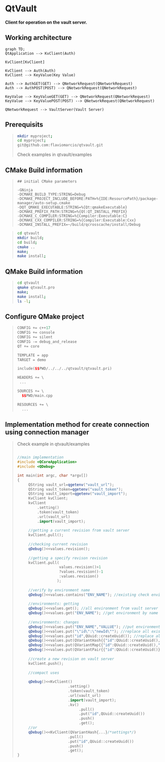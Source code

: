 # QtVault

**Client for operation on the vault server.**


## Working architecture

```mermaid
graph TD;
QtApplication --> KvClient(Auth)

KvClient[KvClient] 

KvClient --> Auth(Auth)
KvClient --> KeyValue(Key Value)

Auth --> AuthGET(GET) --> QNetworkRequest(QNetworkRequest)
Auth --> AuthPOST(POST) --> QNetworkRequest(QNetworkRequest)

KeyValue --> KeyValueGET(GET) --> QNetworkRequest(QNetworkRequest)
KeyValue --> KeyValuePOST(POST) --> QNetworkRequest(QNetworkRequest)

QNetworkRequest --> VaultServer(Vault Server)
```

## Prerequisits
>```bash
> mkdir myproject;
> cd myproject;
> git@github.com:flaviomarcio/qtvault.git
>```
>Check examples in qtvault/examples


## CMake Build information

>```
>## initial CMake parameters 
>
>-GNinja
>-DCMAKE_BUILD_TYPE:STRING=Debug
>-DCMAKE_PROJECT_INCLUDE_BEFORE:PATH=%{IDE:ResourcePath}/package-manager/auto-setup.cmake
>-DQT_QMAKE_EXECUTABLE:STRING=%{Qt:qmakeExecutable}
>-DCMAKE_PREFIX_PATH:STRING=%{Qt:QT_INSTALL_PREFIX}
>-DCMAKE_C_COMPILER:STRING=%{Compiler:Executable:C}
>-DCMAKE_CXX_COMPILER:STRING=%{Compiler:Executable:Cxx}
>-DCMAKE_INSTALL_PREFIX=~/build/qcrosscache/install/Debug
>```

>```bash
> cd qtvault
> mkdir build;
> cd build;
> cmake ..
> make;
> make install;
>```

## QMake Build information

>```bash
> cd qtvault
> qmake qtvault.pro
> make;
> make install;
> ls -l;
>```

## Configure QMake project

>```c++
>CONFIG += c++17
>CONFIG += console
>CONFIG += silent
>CONFIG -= debug_and_release
>QT += core
>
>TEMPLATE = app
>TARGET = demo
>
>include($$PWD/../../../qtvault/qtvault.pri)
>
>HEADERS += \
>  ...
>
>SOURCES += \
>   $$PWD/main.cpp
>
>RESOURCES += \
>   ...
>```

## Implementation method for create connection using connection manager

>Check example in qtvault/examples
>```c++
> 
>//main implementation
>#include <QCoreApplication>
>#include <QDebug>
>
>int main(int argc, char *argv[])
>{
>      QString vault_url=qgetenv("vault_url");
>      QString vault_token=qgetenv("vault_token");
>      QString vault_import=qgetenv("vault_import");
>      KvClient kvClient;
>      kvClient
>          .setting()
>          .token(vault_token)
>          .url(vault_url)
>          .import(vault_import);
>            
>      //getting a current revision from vault server
>      kvClient.pull();
>        
>      //checking current revision
>      qDebug()<<values.revision();
>        
>      //getting a specify revison revision
>      kvClient.pull(
>                    values.revision()>1
>                    ?values.revision()-1
>                    :values.revision()
>                   );
>        
>      //verify by environment name
>      qDebug()<<values.contains("ENV_NAME"); //existing check environment
>        
>      //environments: getting
>      qDebug()<<values.get(); //all environment from vault server
>      qDebug()<<values.get("ENV_NAME"); //get environment by name
>        
>      //environments: changes
>      qDebug()<<values.put("ENV_NAME","VALLUE"); //put environment value into existing values
>      qDebug()<<values.put("\"id\":\"newId\""); //replace all existing values
>      qDebug()<<values.put("id",QUuid::createUuid()); //replace all existing values
>      qDebug()<<values.put(QVariantHash{{"id":QUuid::createUuid(),"date":QDate::currentDate()}}); //replace all existing
>      qDebug()<<values.put(QVariantMap{{"id":QUuid::createUuid(),"date":QDate::currentDate()}}); //replace all existing
>      qDebug()<<values.put(QVariantPair{{"id":QUuid::createUuid()}}); //replace all existing
>        
>      //create a new revision on vault server
>      kvClient.push();
>        
>      //compact uses
>        
>      qDebug()<<KvClient()
>                        .setting()
>                        .token(vault_token)
>                        .url(vault_url)
>                        .import(vault_import);
>                        .kv()
>                             .pull()
>                             .put("id",QUuid::createUuid())
>                             .push()
>                             .get();
>      //or
>      qDebug()<<KvClient(QVariantHash{...}/*settings*/)
>                        .pull()
>                        .put("id",QUuid::createUuid())
>                        .push()
>                        .get();
>}
>```
